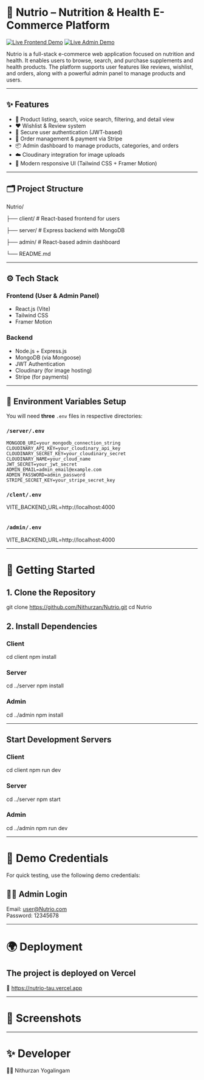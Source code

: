 # 🥦 Nutrio – Nutrition & Health E-Commerce Platform

[![Live Frontend Demo](https://img.shields.io/badge/Live%20Demo-nutrio-frontend?style=flat&logo=vercel)](https://nutrio-amber.vercel.app/)  [![Live Admin Demo](https://img.shields.io/badge/Live%20Demo-nutrio?style=flat&logo=vercel)](https://nutrio-adminpanel.vercel.app/)

Nutrio is a full-stack e-commerce web application focused on nutrition and health. It enables users to browse, search, and purchase supplements and health products. The platform supports user features like reviews, wishlist, and orders, along with a powerful admin panel to manage products and users.

---

## ✨ Features

- 🛒 Product listing, search, voice search, filtering, and detail view
- ❤️ Wishlist & Review system
- 🔐 Secure user authentication (JWT-based)
- 🧾 Order management & payment via Stripe
- 📦 Admin dashboard to manage products, categories, and orders
- ☁️ Cloudinary integration for image uploads
- 🎨 Modern responsive UI (Tailwind CSS + Framer Motion)

---

## 🗂️ Project Structure

Nutrio/

├── client/ # React-based frontend for users

├── server/ # Express backend with MongoDB

├── admin/ # React-based admin dashboard

└── README.md


---

## ⚙️ Tech Stack

### Frontend (User & Admin Panel)
- React.js (Vite)
- Tailwind CSS
- Framer Motion

### Backend
- Node.js + Express.js
- MongoDB (via Mongoose)
- JWT Authentication
- Cloudinary (for image hosting)
- Stripe (for payments)

---

## 🔐 Environment Variables Setup

You will need **three** `.env` files in respective directories:

### `/server/.env`
```env
MONGODB_URI=your_mongodb_connection_string
CLOUDINARY_API_KEY=your_cloudinary_api_key
CLOUDINARY_SECRET_KEY=your_cloudinary_secret
CLOUDINARY_NAME=your_cloud_name
JWT_SECRET=your_jwt_secret
ADMIN_EMAIL=admin_email@example.com
ADMIN_PASSWORD=admin_password
STRIPE_SECRET_KEY=your_stripe_secret_key

```
### `/clent/.env`
VITE_BACKEND_URL=http://localhost:4000

```
```
### `/admin/.env`
VITE_BACKEND_URL=http://localhost:4000

---

# 🚀 Getting Started

##  1. Clone the Repository
git clone https://github.com/Nithurzan/Nutrio.git
cd Nutrio

##  2. Install Dependencies

### Client
cd client
npm install

### Server
cd ../server
npm install

### Admin
cd ../admin
npm install

---

## Start Development Servers

### Client
cd client
npm run dev

### Server
cd ../server
npm start

### Admin
cd ../admin
npm run dev

---

# 🧪 Demo Credentials
For quick testing, use the following demo credentials:

## 🧑‍💼 Admin Login
Email: user@Nutrio.com  
Password: 12345678

---

# 🌍 Deployment
## The project is deployed on Vercel
🔗 https://nutrio-tau.vercel.app

---

# 📸 Screenshots

---

# ✨ Developer
👨‍💻 Nithurzan Yogalingam
